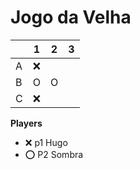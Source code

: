 # Jogo da Velha

|   | 1 | 2 | 3 |
|---|---|---|---|
| A |  ❌|   |   |
| B |  O |  O |   |
| C |  ❌ |   |   |

**Players**

- ❌ p1 Hugo
- ⭕ P2 Sombra